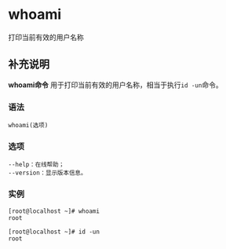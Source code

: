 whoami
===

打印当前有效的用户名称

## 补充说明

**whoami命令** 用于打印当前有效的用户名称，相当于执行`id -un`命令。

### 语法

```shell
whoami(选项)
```

### 选项

```shell
--help：在线帮助；
--version：显示版本信息。
```

### 实例

```shell
[root@localhost ~]# whoami
root

[root@localhost ~]# id -un
root
```


<!-- Linux命令行搜索引擎：https://jaywcjlove.github.io/linux-command/ -->